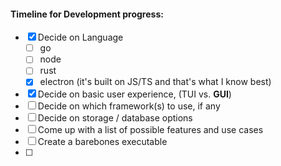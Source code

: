 #### Timeline for Development progress:

- [x] Decide on Language
  - [ ] go
  - [ ] node
  - [ ] rust
  - [x] electron (it's built on JS/TS and that's what I know best)
- [x] Decide on basic user experience, (TUI vs. **GUI**)
- [ ] Decide on which framework(s) to use, if any
- [ ] Decide on storage / database options
- [ ] Come up with a list of possible features and use cases
- [ ] Create a barebones executable
- [ ] 

